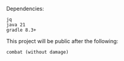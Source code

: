 Dependencies:

	jq
	java 21
	gradle 8.3+

This project will be public after the following:

	combat (without damage)
